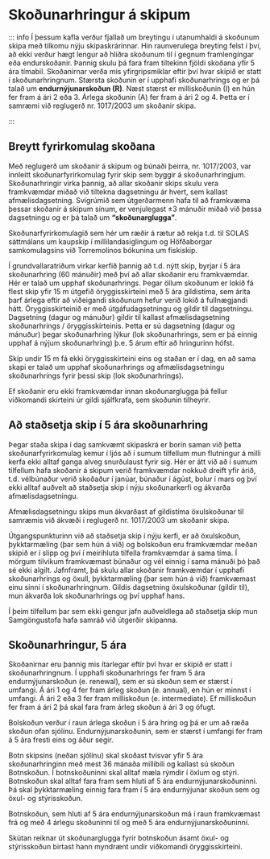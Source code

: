 # Skoðunarhringur á skipum

::: info 
Í þessum kafla verður fjallað um breytingu í utanumhaldi á skoðunum skipa með tilkomu nýju skipaskrárinnar. Hin raunverulega breyting felst í því, að ekki verður hægt lengur að hliðra skoðunum til í gegnum framlengingar eða endurskoðanir. Þannig skulu þá fara fram tiltekinn fjöldi skoðana yfir 5 ára tímabil.  Skoðanirnar verða mis yfirgripsmiklar eftir því hvar skipið er statt í skoðunarhringnum.  Stærsta skoðunin er í upphafi skoðunarhrings og er þá talað um **endurnýjunarskoðun (R)**.  Næst stærst er milliskoðunin (I) en hún fer fram á ári 2 eða 3.  Árlega skoðunin (A) fer fram á ári 2 og 4.  Þetta er í samræmi við reglugerð nr. 1017/2003 um skoðanir skipa.

:::

## Breytt fyrirkomulag skoðana
Með reglugerð um skoðanir á skipum og búnaði þeirra, nr. 1017/2003, var innleitt skoðunarfyrirkomulag fyrir skip sem byggir á skoðunarhringjum. 
Skoðunarhringir virka þannig, að allar skoðanir skips skulu vera framkvæmdar miðað við tiltekna dagsetningu ár hvert, sem kallast afmælisdagsetning. Svigrúmið sem útgerðarmenn hafa til að framkvæma þessar skoðanir á skipum sínum, er venjulegast ±3 mánuðir miðað við þessa dagsetningu og er þá talað um **“skoðunarglugga”**. 

Skoðunarfyrirkomulagið sem hér um ræðir á rætur að rekja t.d. til SOLAS sáttmálans um kaupskip í millilandasiglingum og Höfðaborgar samkomulagsins við Torremolinos bókunina um fiskiskip.

Í grundvallaratriðum virkar kerfið þannig að t.d. nýtt skip, byrjar í 5 ára skoðunarhring (60 mánuðir) með því að allar skoðanir eru framkvæmdar. Hér er talað um upphaf skoðunarhrings. Þegar öllum skoðunum er lokið fá flest skip yfir 15 m útgefið öryggisskírteini með 5 ára gildistíma, sem árita þarf árlega eftir að viðeigandi skoðunum hefur verið lokið á fullnægjandi hátt. Öryggisskírteinið er með útgáfudagsetningu og gildir til dagsetningu. Dagsetning (dagur og mánuður) gildir til kallast afmælisdagsetning skoðunarhrings / öryggisskírteinis. Þetta er sú dagsetning (dagur og mánuður) þegar skoðunarhring lýkur (lok skoðunarhrings, sem er þá einnig upphaf á nýjum skoðunarhring) þ.e. 5 árum eftir að hringurinn hófst.

Skip undir 15 m fá ekki öryggisskírteini eins og staðan er í dag, en að sama skapi er talað um upphaf skoðunarhrings og afmælisdagsetningu skoðunarhrings fyrir þessi skip (lok skoðunarhrings). 

Ef skoðanir eru ekki framkvæmdar innan skoðunarglugga þá fellur viðkomandi skírteini úr gildi sjálfkrafa, sem skoðunin tilheyrir.


## Að staðsetja skip í 5 ára skoðunarhring

Þegar staða skipa í dag samkvæmt skipaskrá er borin saman við þetta skoðunarfyrirkomulag kemur í ljós að í sumum tilfellum mun flutningur á milli kerfa ekki alltaf ganga alveg snurðulaust fyrir sig. Hér er átt við að í sumum tilfellum hafa skoðanir á skipum verið framkvæmdar nokkuð dreift yfir árið, t.d. vélbúnaður verið skoðaður í janúar, búnaður í ágúst, bolur í mars og því ekki alltaf auðvelt að staðsetja skip í nýju skoðunarkerfi og ákvarða afmælisdagsetningu.

Afmælisdagsetningu skips mun ákvarðast af gildistíma öxulskoðunar til samræmis við ákvæði í reglugerð nr. 1017/2003 um skoðanir skipa.

Útgangspunkturinn við að staðsetja skip í nýju kerfi, er að öxulskoðun, þykktarmæling (þar sem hún á við) og bolskoðun eru framkvæmdar meðan skipið er í slipp og því í meirihluta tilfella framkvæmdar á sama tíma. Í mörgum tilvikum framkvæmast búnaður og vél einnig í sama mánuði þó það sé ekki algilt.  Jafnframt, þá skulu allar skoðanir framkvæmdar í upphafi skoðunarhrings og öxull, þykktarmæling (þar sem hún á við) framkvæmast einu sinni í skoðunarhringnum.  Gildis dagsetning öxulskoðunar (gildir til), mun ákvarða lok skoðunarhrings og því upphaf hans.

 Í þeim tilfellum þar sem ekki gengur jafn auðveldlega að staðsetja skip mun Samgöngustofa hafa samráð við  útgerðir skipanna.


 ## Skoðunarhringur, 5 ára

 Skoðanirnar eru þannig mis ítarlegar eftir því hvar er skipið er statt í skoðunarhringnum.  Í upphafi skoðunarhrings fer fram 5 ára endurnýjunarskoðun (e. renewal), sem er sú skoðun sem er stærst í umfangi.  Á ári 1 og 4 fer fram árleg skoðun (e. annual), en hún er minnst í umfangi.  Á ári 2 eða 3 fer fram milliskoðun (e. intermediate).  Ef milliskoðun fer fram á ári 2 þá skal fara fram árleg skoðun á ári 3 og öfugt.  

Bolskoðun verður í raun árlega skoðun í 5 ára hring og þá er um að ræða skoðun ofan sjólínu.  Endurnýjunarskoðunin, sem er stærst í umfangi fer fram á 5 ára fresti eins og áður segir.

Botn skipsins (neðan sjólínu) skal skoðast tvisvar yfir 5 ára skoðunarhringinn með mest 36 mánaða millibili og kallast sú skoðun Botnskoðun.  Í botnskoðuninni skal alltaf mæla rýmdir í öxlum og stýri. 
Botnskoðun skal alltaf fara fram sem hluti af 5 ára endurnýjunarskoðuninni.  Þá skal þykktarmæling einnig fara fram í 5 ára endurnýjunar skoðun sem og öxul- og stýrisskoðun.  

Botnskoðun, sem hluti af 5 ára endurnýjunarskoðun má í raun framkvæmast frá og með 4 árlegu skoðuninni til og með 5 ára endurnýjunarskoðuninni.

Skútan reiknar út skoðunarglugga fyrir botnskoðun ásamt öxul- og stýrisskoðun birtast hann myndrænt undir viðkomandi öryggisskírteini.
